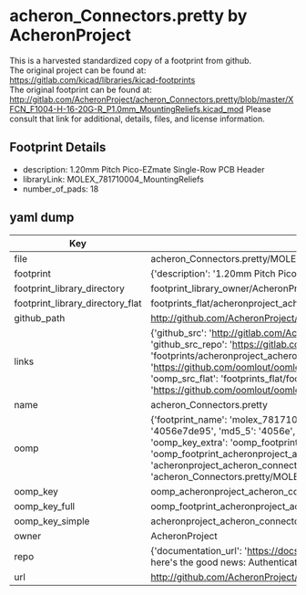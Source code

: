 # acheron_Connectors.pretty by AcheronProject  
This is a harvested standardized copy of a footprint from github.  
The original project can be found at:  
https://gitlab.com/kicad/libraries/kicad-footprints  
The original footprint can be found at:
http://gitlab.com/AcheronProject/acheron_Connectors.pretty/blob/master/XFCN_F1004-H-16-20G-R_P1.0mm_MountingReliefs.kicad_mod
Please consult that link for additional, details, files, and license information.  
## Footprint Details
* description: 1.20mm Pitch Pico-EZmate Single-Row PCB Header  
* libraryLink: MOLEX_781710004_MountingReliefs  
* number_of_pads: 18  
## yaml dump  
| Key | Value |  
| --- | --- |  
| file | acheron_Connectors.pretty/MOLEX_781710004_MountingReliefs.kicad_mod |  
| footprint | {'description': '1.20mm Pitch Pico-EZmate Single-Row PCB Header', 'libraryLink': 'MOLEX_781710004_MountingReliefs', 'number_of_pads': 18} |  
| footprint_library_directory | footprint_library_owner/AcheronProject_acheron_Connectors.pretty |  
| footprint_library_directory_flat | footprints_flat/acheronproject_acheron_connectors_molex_781710004_mountingreliefs/working |  
| github_path | http://github.com/AcheronProject/acheron_Connectors.pretty/blob/master/MOLEX_781710004_MountingReliefs.kicad_mod |  
| links | {'github_src': 'http://gitlab.com/AcheronProject/acheron_Connectors.pretty/blob/master/XFCN_F1004-H-16-20G-R_P1.0mm_MountingReliefs.kicad_mod', 'github_src_repo': 'https://gitlab.com/kicad/libraries/kicad-footprints', 'oomp_bot': 'footprints/acheronproject_acheron_connectors_molex_781710004_mountingreliefs/working', 'oomp_bot_github': 'https://github.com/oomlout/oomlout_oomp_footprint_bot/tree/main/footprints/acheronproject_acheron_connectors_molex_781710004_mountingreliefs/working', 'oomp_src_flat': 'footprints_flat/footprints_flat/acheronproject_acheron_connectors_molex_781710004_mountingreliefs/working', 'oomp_src_flat_github': 'https://github.com/oomlout/oomlout_oomp_footprint_src/tree/main/footprints_flat/acheronproject_acheron_connectors_molex_781710004_mountingreliefs/working'} |  
| name | acheron_Connectors.pretty |  
| oomp | {'footprint_name': 'molex_781710004_mountingreliefs', 'library_name': 'acheron_connectors', 'md5': '4056e7de9556158d6bfc15844e3794e9', 'md5_10': '4056e7de95', 'md5_5': '4056e', 'md5_6': '4056e7', 'oomp_key': 'oomp_acheronproject_acheron_connectors_molex_781710004_mountingreliefs', 'oomp_key_extra': 'oomp_footprint_acheronproject_acheron_connectors_molex_781710004_mountingreliefs', 'oomp_key_full': 'oomp_footprint_acheronproject_acheron_connectors_molex_781710004_mountingreliefs_4056e7', 'oomp_key_simple': 'acheronproject_acheron_connectors_molex_781710004_mountingreliefs', 'original_filename': 'acheron_Connectors.pretty/MOLEX_781710004_MountingReliefs.kicad_mod', 'owner_name': 'acheronproject'} |  
| oomp_key | oomp_acheronproject_acheron_connectors_molex_781710004_mountingreliefs |  
| oomp_key_full | oomp_footprint_acheronproject_acheron_connectors_molex_781710004_mountingreliefs |  
| oomp_key_simple | acheronproject_acheron_connectors_molex_781710004_mountingreliefs |  
| owner | AcheronProject |  
| repo | {'documentation_url': 'https://docs.github.com/rest/overview/resources-in-the-rest-api#rate-limiting', 'message': "API rate limit exceeded for 84.66.173.59. (But here's the good news: Authenticated requests get a higher rate limit. Check out the documentation for more details.)"} |  
| url | http://github.com/AcheronProject/acheron_Connectors.pretty |  

